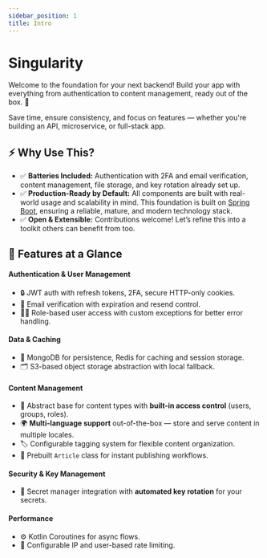 ```yaml
---
sidebar_position: 1
title: Intro
---
```


# Singularity

Welcome to the foundation for your next backend!
Build your app with everything from authentication to content management, ready out of the box. 🚀

Save time, ensure consistency, and focus on features — whether you're building an API, microservice, or full-stack app.

## ⚡ Why Use This?

- ✅ **Batteries Included:** Authentication with 2FA and email verification, content management, file storage, and key rotation already set up.
- ✅ **Production-Ready by Default:** All components are built with real-world usage and scalability in mind. This foundation is built on [Spring Boot](https://spring.io/projects/spring-boot), ensuring a reliable, mature, and modern technology stack.
- ✅ **Open & Extensible:** Contributions welcome! Let’s refine this into a toolkit others can benefit from too.

## 🔐 Features at a Glance

#### **Authentication & User Management**
- 🔒 JWT auth with refresh tokens, 2FA, secure HTTP-only cookies.
- 📧 Email verification with expiration and resend control.
- 🧑‍💻 Role-based user access with custom exceptions for better error handling.

#### **Data & Caching**
- 💾 MongoDB for persistence, Redis for caching and session storage.
- 🗂️ S3-based object storage abstraction with local fallback.

#### **Content Management**
- 🧩 Abstract base for content types with **built-in access control** (users, groups, roles).
- 🌍 **Multi-language support** out-of-the-box — store and serve content in multiple locales.
- 🏷️ Configurable tagging system for flexible content organization.
- 📝 Prebuilt `Article` class for instant publishing workflows.

#### **Security & Key Management**
- 🔑 Secret manager integration with **automated key rotation** for your secrets.

#### **Performance**
- ⚙️ Kotlin Coroutines for async flows.
- 🚦 Configurable IP and user-based rate limiting.
